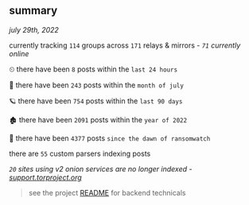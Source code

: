 
## summary
_july 29th, 2022_

currently tracking `114` groups across `171` relays & mirrors - _`71` currently online_

⏲ there have been `8` posts within the `last 24 hours`

🦈 there have been `243` posts within the `month of july`

🪐 there have been `754` posts within the `last 90 days`

🏚 there have been `2091` posts within the `year of 2022`

🦕 there have been `4377` posts `since the dawn of ransomwatch`

there are `55` custom parsers indexing posts

_`20` sites using v2 onion services are no longer indexed - [support.torproject.org](https://support.torproject.org/onionservices/v2-deprecation/)_

> see the project [README](https://github.com/joshhighet/ransomwatch#ransomwatch--) for backend technicals
